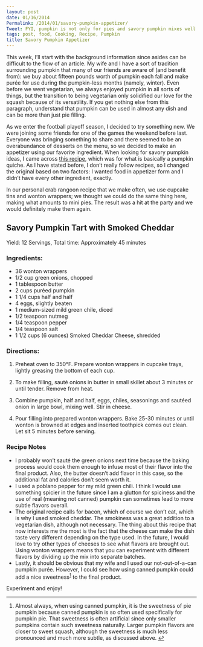 ```yaml
---
layout: post
date: 01/16/2014
Permalink: /2014/01/savory-pumpkin-appetizer/
Tweet: FYI, pumpkin is not only for pies and savory pumpkin mixes well with football.
tags: post, food, Cooking, Recipe, Pumpkin
title: Savory Pumpkin Appetizer
---
```


<p>This week, I&#8217;ll start with the background information since asides can be difficult to the flow of an article. My wife and I have a sort of tradition surrounding pumpkin that many of our friends are aware of (and benefit from): we buy about fifteen pounds worth of pumpkin each fall and make purée for use during the pumpkin-less months (namely, winter). Even before we went vegetarian, we always enjoyed pumpkin in all sorts of things, but the transition to being vegetarian only solidified our love for the squash because of its versatility. If you get nothing else from this paragraph, understand that pumpkin can be used in almost any dish and can be more than just pie filling.</p>

<p>As we enter the football playoff season, I decided to try something new. We were joining some friends for one of the games the weekend before last. Everyone was bringing something to share and there seemed to be an overabundance of desserts on the menu, so we decided to make an appetizer using our favorite ingredient. When looking for savory pumpkin ideas, I came across <a href="http://www.eatwisconsincheese.com/recipes/article.aspx?rid=2738" title="Savory Pumpkin Tart with Aged Cheddar">this recipe</a>, which was for what is basically a pumpkin quiche. As I have stated before, I don&#8217;t really follow recipes, so I changed the original based on two factors: I wanted food in appetizer form and I didn&#8217;t have every other ingredient, exactly.</p>

<p>In our personal crab rangoon recipe that we make often, we use cupcake tins and wonton wrappers; we thought we could do the same thing here, making what amounts to mini pies. The result was a hit at the party and we would definitely make them again.</p>

<h2 class="recipe-name">Savory Pumpkin Tart with Smoked Cheddar</h2>

<p>Yield: <span class="recipe-yield">12 Servings</span>, Total time: Approximately <span class="recipe-time">45 minutes</span></p>

<p><h3>Ingredients:</h3></p>

<ul class="recipe-ingredients"><li>36 wonton wrappers</li>
<li>1/2 cup green onions, chopped</li>
<li>1 tablespoon butter</li>
<li>2 cups puréed pumpkin</li>
<li>1&#160;1/4 cups half and half</li>
<li>4 eggs, slightly beaten</li>
<li>1 medium-sized mild green chile, diced</li>
<li>1/2 teaspoon nutmeg</li>
<li>1/4 teaspoon pepper</li>
<li>1/4 teaspoon salt</li>
<li>1&#160;1/2 cups (6 ounces) Smoked Cheddar Cheese, shredded</li>
</ul><p><h3>Directions:</h3></p>

<ol class="recipe-directions"><li><p>Preheat oven to 350°F. Prepare wonton wrappers in cupcake trays, lightly greasing the bottom of each cup.</p></li>
<li><p>To make filling, sauté onions in butter in small skillet about 3 minutes or until tender. Remove from heat.</p></li>
<li><p>Combine pumpkin, half and half, eggs, chiles, seasonings and sautéed onion in large bowl, mixing well. Stir in cheese.</p></li>
<li><p>Pour filling into prepared wonton wrappers. Bake 25-30 minutes or until wonton is browned at edges and inserted toothpick comes out clean. Let sit 5 minutes before serving.</p></li>
</ol><h3>Recipe Notes</h3>

<ul class="recipe-notes"><li>I probably won&#8217;t sauté the green onions next time because the baking process would cook them enough to infuse most of their flavor into the final product. Also, the butter doesn&#8217;t add flavor in this case, so the additional fat and calories don&#8217;t seem worth it.</li>
<li>I used a poblano pepper for my mild green chili. I think I would use something spicier in the future since I am a glutton for spiciness and the use of real (meaning not canned) pumpkin can sometimes lead to more subtle flavors overall.</li>
<li>The original recipe calls for bacon, which of course we don&#8217;t eat, which is why I used smoked cheddar. The smokiness was a great addition to a vegetarian dish, although not necessary. The thing about this recipe that now interests me the most is the fact that the cheese can make the dish taste very different depending on the type used. In the future, I would love to try other types of cheeses to see what flavors are brought out. Using wonton wrappers means that you can experiment with different flavors by dividing up the mix into separate batches.</li>
<li>Lastly, it should be obvious that my wife and I used our not-out-of-a-can pumpkin purée. However, I could see how using canned pumpkin could add a nice sweetness<sup id="fnref:p73540804257-1"><a href="#fn:p73540804257-1" rel="footnote">1</a></sup> to the final product.</li>
</ul><p>Experiment and enjoy!</p>

<div class="footnotes">
<hr>
<ol><li id="fn:p73540804257-1">
<p>Almost always, when using canned pumpkin, it is the sweetness of pie pumpkin because canned pumpkin is so often used specifically for pumpkin pie. That sweetness is often artificial since only smaller pumpkins contain such sweetness naturally. Larger pumpkin flavors are closer to sweet squash, although the sweetness is much less pronounced and much more subtle, as discussed above. <a href="#fnref:p73540804257-1" rev="footnote">↩</a></p>
</li>

</ol></div>